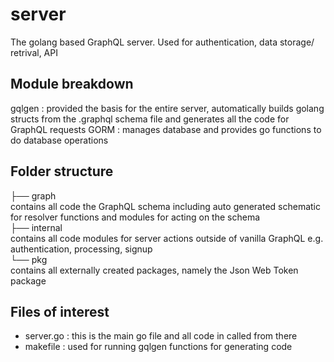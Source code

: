 # server
The golang based GraphQL server. Used for authentication, data storage/ retrival, API

## Module breakdown
gqlgen : provided the basis for the entire server, automatically builds golang structs from the .graphql schema file and generates all the code for GraphQL requests
GORM   : manages database and provides go functions to do database operations

## Folder structure
├── graph  
    contains all code the GraphQL schema including auto generated schematic for resolver functions and modules for acting on the schema  
├── internal  
    contains all code modules for server actions outside of vanilla GraphQL e.g. authentication, processing, signup  
└── pkg  
    contains all externally created packages, namely the Json Web Token package  

## Files of interest
- server.go : this is the main go file and all code in called from there
- makefile  : used for running gqlgen functions for generating code

